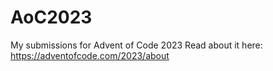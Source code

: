 # AoC2023
My submissions for
Advent of Code 2023
Read about it here: https://adventofcode.com/2023/about
